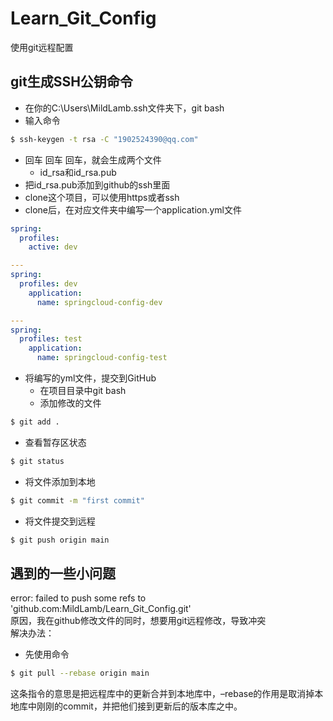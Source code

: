 # Learn_Git_Config
使用git远程配置
## git生成SSH公钥命令
- 在你的C:\Users\MildLamb\.ssh文件夹下，git bash
- 输入命令
```bash
$ ssh-keygen -t rsa -C "1902524390@qq.com"
```
- 回车 回车 回车，就会生成两个文件
  - id_rsa和id_rsa.pub
- 把id_rsa.pub添加到github的ssh里面
- clone这个项目，可以使用https或者ssh
- clone后，在对应文件夹中编写一个application.yml文件
```yml
spring:
  profiles:
    active: dev

---
spring:
  profiles: dev
    application:
      name: springcloud-config-dev

---
spring:
  profiles: test
    application:
      name: springcloud-config-test
```
- 将编写的yml文件，提交到GitHub
  - 在项目目录中git bash
  - 添加修改的文件
```bash
$ git add .
```
  - 查看暂存区状态
```bash
$ git status
```
  - 将文件添加到本地
```bash
$ git commit -m "first commit"
```
  - 将文件提交到远程
```bash
$ git push origin main
```
## 遇到的一些小问题
error: failed to push some refs to 'github.com:MildLamb/Learn_Git_Config.git'  
原因，我在github修改文件的同时，想要用git远程修改，导致冲突  
解决办法：
- 先使用命令
```bash
$ git pull --rebase origin main
```
这条指令的意思是把远程库中的更新合并到本地库中，–rebase的作用是取消掉本地库中刚刚的commit，并把他们接到更新后的版本库之中。
